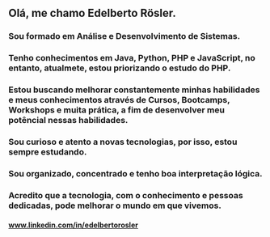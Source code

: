 ## Olá, me chamo Edelberto Rösler.
### Sou formado em Análise e Desenvolvimento de Sistemas.
### Tenho conhecimentos em Java, Python, PHP e JavaScript, no entanto, atualmete, estou priorizando o estudo do PHP.
### Estou buscando melhorar constantemente minhas habilidades e meus conhecimentos através de Cursos, Bootcamps, Workshops e muita prática, a fim de desenvolver meu potêncial nessas habilidades.
### Sou curioso e atento a novas tecnologias, por isso, estou sempre estudando.
### Sou organizado, concentrado e tenho boa interpretação lógica.
### Acredito que a tecnologia, com o conhecimento e pessoas dedicadas, pode melhorar o mundo em que vivemos.
#### www.linkedin.com/in/edelbertorosler
